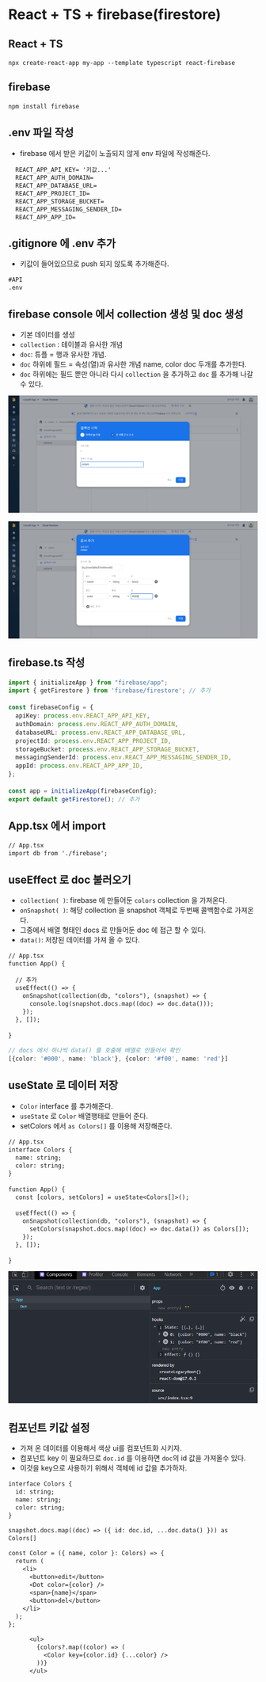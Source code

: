 # React + TS + firebase(firestore)

## React + TS 

```
npx create-react-app my-app --template typescript react-firebase
```

## firebase

```
npm install firebase
```

## .env 파일 작성
- firebase 에서 받은 키값이 노출되지 않게 env 파일에 작성해준다.

```
  REACT_APP_API_KEY= '키값...'
  REACT_APP_AUTH_DOMAIN= 
  REACT_APP_DATABASE_URL= 
  REACT_APP_PROJECT_ID= 
  REACT_APP_STORAGE_BUCKET= 
  REACT_APP_MESSAGING_SENDER_ID= 
  REACT_APP_APP_ID= 
```

## .gitignore 에 .env 추가
- 키값이 들어있으므로 push 되지 않도록 추가해준다.

```
#API
.env
```

## firebase console 에서 collection 생성 및 doc 생성
- 기본 데이터를 생성
- `collection` : 테이블과 유사한 개념
- `doc`: 튜플 = 행과 유사한 개념.
- `doc` 하위에 필드 = 속성(열)과 유사한 개념 name, color doc 두개를 추가한다.
- `doc` 하위에는 필드 뿐만 아니라 다시 `collection` 을 추가하고 `doc` 를 추가해 나갈 수 있다.

![add collection](./screenshot/1.png)

![add doc](./screenshot/2.png)

## firebase.ts 작성

```ts
import { initializeApp } from "firebase/app";
import { getFirestore } from 'firebase/firestore'; // 추가

const firebaseConfig = {
  apiKey: process.env.REACT_APP_API_KEY,
  authDomain: process.env.REACT_APP_AUTH_DOMAIN,
  databaseURL: process.env.REACT_APP_DATABASE_URL,
  projectId: process.env.REACT_APP_PROJECT_ID,
  storageBucket: process.env.REACT_APP_STORAGE_BUCKET,
  messagingSenderId: process.env.REACT_APP_MESSAGING_SENDER_ID,
  appId: process.env.REACT_APP_APP_ID,
};

const app = initializeApp(firebaseConfig);
export default getFirestore(); // 추가
```

## App.tsx 에서 import

```tsx
// App.tsx
import db from './firebase';
```

## useEffect 로 doc 불러오기
- `collection( )`: firebase 에 만들어둔 `colors` collection 을 가져온다.
- `onSnapshot( )`: 해당 collection 을 snapshot 객체로 두번째 콜백함수로 가져온다.
- 그중에서 배열 형태인 docs 로 만들어둔 doc 에 접근 할 수 있다.
- `data()`: 저장된 데이터를 가져 올 수 있다.

```tsx
// App.tsx
function App() {
  
  // 추가
  useEffect(() => {
    onSnapshot(collection(db, "colors"), (snapshot) => {
      console.log(snapshot.docs.map((doc) => doc.data()));
    });
  }, []);

}
```

```ts
// docs 에서 하나씩 data() 를 호출해 배열로 만들어서 확인
[{color: '#000', name: 'black'}, {color: '#f00', name: 'red'}]
```

## useState 로 데이터 저장
- `Color` interface 를 추가해준다.
- `useState` 로 `Color` 배열행태로 만들어 준다.
- setColors 에서 `as Colors[]` 를 이용해 저장해준다.

```tsx
// App.tsx
interface Colors {
  name: string;
  color: string;
}

function App() {
  const [colors, setColors] = useState<Colors[]>();

  useEffect(() => {
    onSnapshot(collection(db, "colors"), (snapshot) => {
      setColors(snapshot.docs.map((doc) => doc.data()) as Colors[]);
    });
  }, []);

}
```

![useState](./screenshot/3.png)

## 컴포넌트 키값 설정
- 가져 온 데이터를 이용해서 색상 ui를 컴포넌트화 시키자.
- 컴포넌트 key 이 필요하므로 `doc.id` 를 이용하면 `doc`의 id 값을 가져올수 있다.
- 이것을 key으로 사용하기 위해서 객체에 id 값을 추가하자.


```tsx
interface Colors {
  id: string;
  name: string;
  color: string;
}
```

```tsx
snapshot.docs.map((doc) => ({ id: doc.id, ...doc.data() })) as Colors[]
```

```tsx
const Color = ({ name, color }: Colors) => {
  return (
    <li>
      <button>edit</button>
      <Dot color={color} />
      <span>{name}</span>
      <button>del</button>
    </li>
  );
};
```

```tsx
      <ul>
        {colors?.map((color) => (
          <Color key={color.id} {...color} />
        ))}
      </ul>
```